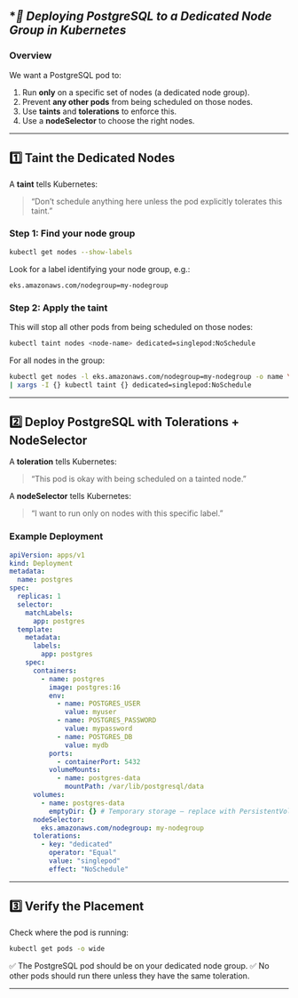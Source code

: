 
## **📘 Deploying PostgreSQL to a Dedicated Node Group in Kubernetes*

### **Overview**

We want a PostgreSQL pod to:

1. Run **only** on a specific set of nodes (a dedicated node group).
2. Prevent **any other pods** from being scheduled on those nodes.
3. Use **taints** and **tolerations** to enforce this.
4. Use a **nodeSelector** to choose the right nodes.

---

## **1️⃣ Taint the Dedicated Nodes**

A **taint** tells Kubernetes:

> “Don’t schedule anything here unless the pod explicitly tolerates this taint.”

### **Step 1: Find your node group**

```bash
kubectl get nodes --show-labels
```

Look for a label identifying your node group, e.g.:

```
eks.amazonaws.com/nodegroup=my-nodegroup
```

### **Step 2: Apply the taint**

This will stop all other pods from being scheduled on those nodes:

```bash
kubectl taint nodes <node-name> dedicated=singlepod:NoSchedule
```

For all nodes in the group:

```bash
kubectl get nodes -l eks.amazonaws.com/nodegroup=my-nodegroup -o name \
| xargs -I {} kubectl taint {} dedicated=singlepod:NoSchedule
```

---

## **2️⃣ Deploy PostgreSQL with Tolerations + NodeSelector**

A **toleration** tells Kubernetes:

> “This pod is okay with being scheduled on a tainted node.”

A **nodeSelector** tells Kubernetes:

> “I want to run only on nodes with this specific label.”

### **Example Deployment**

```yaml
apiVersion: apps/v1
kind: Deployment
metadata:
  name: postgres
spec:
  replicas: 1
  selector:
    matchLabels:
      app: postgres
  template:
    metadata:
      labels:
        app: postgres
    spec:
      containers:
        - name: postgres
          image: postgres:16
          env:
            - name: POSTGRES_USER
              value: myuser
            - name: POSTGRES_PASSWORD
              value: mypassword
            - name: POSTGRES_DB
              value: mydb
          ports:
            - containerPort: 5432
          volumeMounts:
            - name: postgres-data
              mountPath: /var/lib/postgresql/data
      volumes:
        - name: postgres-data
          emptyDir: {} # Temporary storage — replace with PersistentVolume for production
      nodeSelector:
        eks.amazonaws.com/nodegroup: my-nodegroup
      tolerations:
        - key: "dedicated"
          operator: "Equal"
          value: "singlepod"
          effect: "NoSchedule"
```

---

## **3️⃣ Verify the Placement**

Check where the pod is running:

```bash
kubectl get pods -o wide
```

✅ The PostgreSQL pod should be on your dedicated node group.
✅ No other pods should run there unless they have the same toleration.

---
